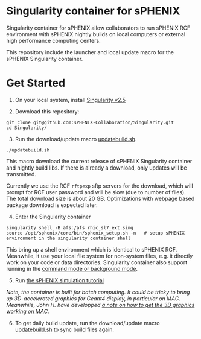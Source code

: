 # Singularity container for sPHENIX

Singularity container for sPHENIX allow collaborators to run sPHENIX RCF environment with sPHENIX nightly builds on local computers or external high performance computing centers. 

This repository include the launcher and local update macro for the sPHENIX Singularity container.

# Get Started

1. On your local system, install [Singularity v2.5](https://www.sylabs.io/guides/2.5/user-guide/quick_start.html#installation)

2. Download this repository:

```
git clone git@github.com:sPHENIX-Collaboration/Singularity.git
cd Singularity/
```

3. Run the download/update macro [updatebuild.sh](./updatebuild.sh).

```
./updatebuild.sh
```

This macro download the current release of sPHENIX Singularity container and nightly build libs. If there is already a download, only updates will be transmitted. 

Currently we use the RCF ```rftpexp``` sftp servers for the download, which will prompt for RCF user password and will be slow (due to number of files). The total download size is about 20 GB. Optimizations with webpage based package download is expected later. 

4. Enter the Singularity container 

```
singularity shell -B afs:/afs rhic_sl7_ext.simg
source /opt/sphenix/core/bin/sphenix_setup.sh -n   # setup sPHENIX environment in the singularity container shell
```

This bring up a shell environment which is identical to sPHENIX RCF. Meanwhile, it use your local file system for non-system files, e.g. it directly work on your code or data directories. Singularity container also support running in the [command mode or background mode](https://www.sylabs.io/guides/2.5.1/user-guide/quick_start.html#interact-with-images). 

5. Run [the sPHENIX simulation tutorial](https://github.com/sPHENIX-Collaboration/macros)

*Note, the container is built for batch computing. It could be tricky to bring up 3D-accelerated graphics for Geant4 display, in particular on MAC. Meanwhile, John H. have developped [a note on how to get the 3D graphics working on MAC](https://indico.bnl.gov/event/4046/contributions/25558/attachments/21219/28796/singularity_mac_haggerty_20181217.pdf).* 

6. To get daily build update, run the download/update macro [updatebuild.sh](./updatebuild.sh) to sync build files again. 


